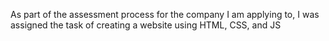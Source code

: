 As part of the assessment process for the company I am applying to, I was assigned the task of creating a website using HTML, CSS, and JS
